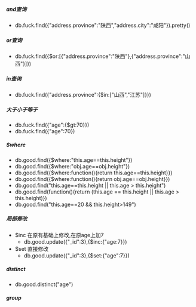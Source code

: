 ##### and查询
 * db.fuck.find({"address.province":"陕西","address.city":"咸阳"}).pretty()

##### or查询
 * db.fuck.find({$or:[{"address.province":"陕西"},{"address.province":"山西"}]})

##### in查询
 * db.fuck.find({"address.province":{$in:["山西","江苏"]}})

##### 大于小于等于
 * db.fuck.find({"age":{$gt:70}})
 * db.fuck.find({"age":70})

##### $where
 * db.good.find({$where:"this.age==this.height"})
 * db.good.find({$where:"obj.age==obj.height"})
 * db.good.find({$where:function(){return this.age==this.height}})
 * db.good.find({$where:function(){return obj.age==obj.height}})
 * db.good.find("this.age==this.height || this.age > this.height")
 * db.good.find(function(){return (this.age == this.height || this.age > this.height)})
 * db.good.find("this.age==20 && this.height>149")

##### 局部修改
 * $inc 在原有基础上修改,在原age上加7
    * db.good.update({"_id":3},{$inc:{"age:7}})
 * $set 直接修改
    * db.good.update({"_id":3},{$set:{"age":7}})

##### distinct
 * db.good.distinct("age")

##### group

